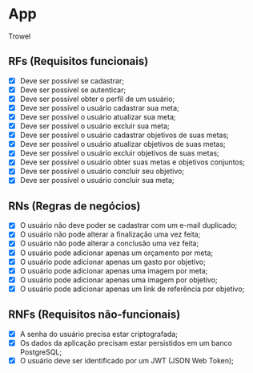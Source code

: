 # App

Trowel

## RFs (Requisitos funcionais)

- [x] Deve ser possível se cadastrar;
- [x] Deve ser possível se autenticar;
- [x] Deve ser possível obter o perfil de um usuário;
- [x] Deve ser possível o usuário cadastrar sua meta;
- [x] Deve ser possível o usuário atualizar sua meta;
- [x] Deve ser possível o usuário excluir sua meta;
- [x] Deve ser possível o usuário cadastrar objetivos de suas metas;
- [x] Deve ser possível o usuário atualizar objetivos de suas metas;
- [x] Deve ser possível o usuário excluir objetivos de suas metas;
- [x] Deve ser possível o usuário obter suas metas e objetivos conjuntos;
- [x] Deve ser possível o usuário concluir seu objetivo;
- [x] Deve ser possível o usuário concluir sua meta;

## RNs (Regras de negócios)

- [x] O usuário não deve poder se cadastrar com um e-mail duplicado;
- [x] O usuário não pode alterar a finalização uma vez feita;
- [x] O usuário não pode alterar a conclusão uma vez feita;
- [x] O usuário pode adicionar apenas um orçamento por meta;
- [x] O usuário pode adicionar apenas um gasto por objetivo;
- [x] O usuário pode adicionar apenas uma imagem por meta;
- [x] O usuário pode adicionar apenas uma imagem por objetivo;
- [x] O usuário pode adicionar apenas um link de referência por objetivo;

## RNFs (Requisitos não-funcionais)

- [x] A senha do usuário precisa estar criptografada;
- [x] Os dados da aplicação precisam estar persistidos em um banco PostgreSQL;
- [x] O usuário deve ser identificado por um JWT (JSON Web Token);
